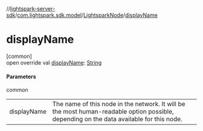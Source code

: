 //[lightspark-server-sdk](../../../index.md)/[com.lightspark.sdk.model](../index.md)/[LightsparkNode](index.md)/[displayName](display-name.md)

# displayName

[common]\
open override val [displayName](display-name.md): [String](https://kotlinlang.org/api/latest/jvm/stdlib/kotlin/-string/index.html)

#### Parameters

common

| | |
|---|---|
| displayName | The name of this node in the network. It will be the most human-readable option possible, depending on the data available for this node. |
